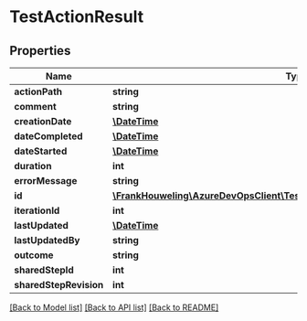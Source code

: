 # TestActionResult

## Properties
Name | Type | Description | Notes
------------ | ------------- | ------------- | -------------
**actionPath** | **string** |  | [optional] 
**comment** | **string** |  | [optional] 
**creationDate** | [**\DateTime**](\DateTime.md) |  | [optional] 
**dateCompleted** | [**\DateTime**](\DateTime.md) |  | [optional] 
**dateStarted** | [**\DateTime**](\DateTime.md) |  | [optional] 
**duration** | **int** |  | [optional] 
**errorMessage** | **string** |  | [optional] 
**id** | [**\FrankHouweling\AzureDevOpsClient\Test\Model\LegacyTestCaseResultIdentifier**](LegacyTestCaseResultIdentifier.md) |  | [optional] 
**iterationId** | **int** |  | [optional] 
**lastUpdated** | [**\DateTime**](\DateTime.md) |  | [optional] 
**lastUpdatedBy** | **string** |  | [optional] 
**outcome** | **string** |  | [optional] 
**sharedStepId** | **int** |  | [optional] 
**sharedStepRevision** | **int** |  | [optional] 

[[Back to Model list]](../README.md#documentation-for-models) [[Back to API list]](../README.md#documentation-for-api-endpoints) [[Back to README]](../README.md)


